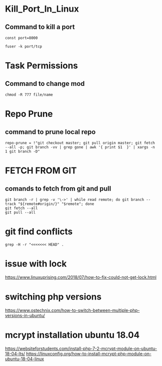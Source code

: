 # Kill_Port_In_Linux
  ## Command to kill a port
  ```
  const port=8000
  
  fuser -k port/tcp
  ```
  

# Task Permissions

  ## Command to change mod
  
  `chmod -R 777 file/name`
  
# Repo Prune
  ## command to prune local repo
  ```
  repo-prune = !"git checkout master; git pull origin master; git fetch --all -p; git branch -vv | grep gone | awk '{ print $1  }' | xargs -n 1 git branch -D"
  ```
# FETCH FROM GIT
  ## comands to fetch from git and pull
  ```
  git branch -r | grep -v '\->' | while read remote; do git branch --track "${remote#origin/}" "$remote"; done
  git fetch --all
  git pull --all
  ```
# git find conflicts
```
grep -H -r "<<<<<<< HEAD" .
```

# issue with lock
https://www.linuxuprising.com/2018/07/how-to-fix-could-not-get-lock.html

# switching php versions

https://www.ostechnix.com/how-to-switch-between-multiple-php-versions-in-ubuntu/
  

# mcrypt installation ubuntu 18.04
https://websiteforstudents.com/install-php-7-2-mcrypt-module-on-ubuntu-18-04-lts/
https://linuxconfig.org/how-to-install-mcrypt-php-module-on-ubuntu-18-04-linux
